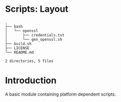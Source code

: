# Scripts: Layout
```
.
├── bash
│   └── openssl
│       ├── credentials.txt
│       └── gen_openssl.sh
├── build.sh
├── LICENSE
└── README.md

2 directories, 5 files
```
# Introduction

A basic module containing platform dependent scripts.
